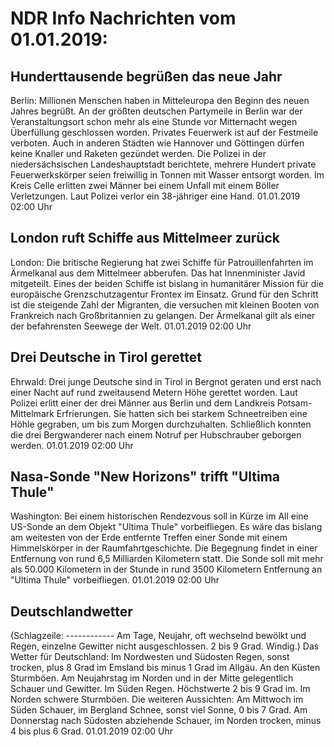 # NDR Info Nachrichten vom 01.01.2019:


## Hunderttausende begrüßen das neue Jahr
Berlin: Millionen Menschen haben in Mitteleuropa den Beginn des neuen Jahres begrüßt. An der größten deutschen Partymeile in Berlin war der Veranstaltungsort schon mehr als eine Stunde vor Mitternacht wegen Überfüllung geschlossen worden. Privates Feuerwerk ist auf der Festmeile verboten. Auch in anderen Städten wie Hannover und Göttingen dürfen keine Knaller und Raketen gezündet werden. Die Polizei in der niedersächsischen Landeshauptstadt berichtete, mehrere Hundert private Feuerwerkskörper seien freiwillig in Tonnen mit Wasser entsorgt worden. Im Kreis Celle erlitten zwei Männer bei einem Unfall mit einem Böller Verletzungen. Laut Polizei verlor ein 38-jähriger eine Hand. 01.01.2019 02:00 Uhr 

## London ruft Schiffe aus Mittelmeer zurück
London: Die britische Regierung hat zwei Schiffe für Patrouillenfahrten im Ärmelkanal aus dem Mittelmeer abberufen. Das hat Innenminister Javid mitgeteilt. Eines der beiden Schiffe ist bislang in humanitärer Mission für die europäische Grenzschutzagentur Frontex im Einsatz. Grund für den Schritt ist die steigende Zahl der Migranten, die versuchen mit kleinen Booten von Frankreich nach Großbritannien zu gelangen. Der Ärmelkanal gilt als einer der befahrensten Seewege der Welt. 01.01.2019 02:00 Uhr 

## Drei Deutsche in Tirol gerettet
Ehrwald: Drei junge Deutsche sind in Tirol in Bergnot geraten und erst nach einer Nacht auf rund zweitausend Metern Höhe gerettet worden. Laut Polizei erlitt einer der drei Männer aus Berlin und dem Landkreis Potsam-Mittelmark Erfrierungen. Sie hatten sich bei starkem Schneetreiben eine Höhle gegraben, um bis zum Morgen durchzuhalten. Schließlich konnten die drei Bergwanderer nach einem Notruf per Hubschrauber geborgen werden. 01.01.2019 02:00 Uhr 

## Nasa-Sonde "New Horizons" trifft "Ultima Thule"
Washington: Bei einem historischen Rendezvous soll in Kürze im All eine US-Sonde an dem Objekt "Ultima Thule" vorbeifliegen. Es wäre das bislang am weitesten von der Erde entfernte Treffen einer Sonde mit einem Himmelskörper in der Raumfahrtgeschichte. Die Begegnung findet in einer Entfernung von rund 6,5 Milliarden Kilometern statt. Die Sonde soll mit mehr als 50.000 Kilometern in der Stunde in rund 3500 Kilometern Entfernung an "Ultima Thule" vorbeifliegen. 01.01.2019 02:00 Uhr 

## Deutschlandwetter
(Schlagzeile:
------------ Am Tage, Neujahr, oft wechselnd bewölkt und Regen, einzelne Gewitter nicht ausgeschlossen. 2 bis 9 Grad. Windig.) Das Wetter für Deutschland: Im Nordwesten und Südosten Regen, sonst trocken, plus 8 Grad im Emsland bis minus 1 Grad im Allgäu. An den Küsten Sturmböen. Am Neujahrstag im Norden und in der Mitte gelegentlich Schauer und Gewitter. Im Süden Regen. Höchstwerte 2 bis 9 Grad im. Im Norden schwere Sturmböen. Die weiteren Aussichten: Am Mittwoch im Süden Schauer, im Bergland Schnee, sonst viel Sonne, 0 bis 7 Grad. Am Donnerstag nach Südosten abziehende Schauer, im Norden trocken, minus 4 bis plus 6 Grad. 01.01.2019 02:00 Uhr 
